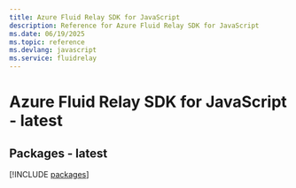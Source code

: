 ```yaml
---
title: Azure Fluid Relay SDK for JavaScript
description: Reference for Azure Fluid Relay SDK for JavaScript
ms.date: 06/19/2025
ms.topic: reference
ms.devlang: javascript
ms.service: fluidrelay
---
```

# Azure Fluid Relay SDK for JavaScript - latest
## Packages - latest
[!INCLUDE [packages](fluid-relay-index.md)]